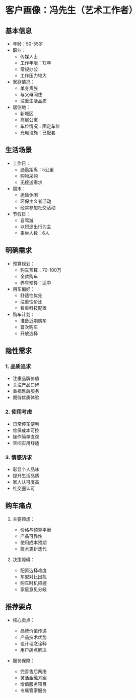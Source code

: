 # 客户画像：冯先生（艺术工作者）

## 基本信息
- 年龄：50-55岁
- 职业：
  - 传媒人士
  - 工作年限：12年
  - 常规办公
  - 工作压力较大
- 家庭情况：
  - 单身贵族
  - 与父母同住
  - 注重生活品质
- 居住地：
  - 新城区
  - 高层公寓
  - 车位情况：固定车位
  - 充电设施：已配套

## 生活场景
- 工作日：
  - 通勤距离：5公里
  - 购物采购
  - 无接送需求
- 周末：
  - 运动休闲
  - 环保主义者活动
  - 经常参加社交活动
- 节假日：
  - 自驾游
  - 以短途出行为主
  - 乘坐人数：6人

## 明确需求
- 预算规划：
  - 购车预算：70-100万
  - 全款购车
  - 养车预算：适中
- 用车偏好：
  - 舒适性优先
  - 注重性价比
  - 看重科技配置
- 购车计划：
  - 准备近期购车
  - 首次购车
  - 开放选择

## 隐性需求
### 1. 品质追求
- 注重品牌价值
- 关注产品口碑
- 重视售后服务
- 期待优质体验

### 2. 使用考虑
- 日常停车便利
- 维保成本可控
- 操作简单直观
- 空间实用舒适

### 3. 情感诉求
- 彰显个人品味
- 提升生活品质
- 家人认可度高
- 社交圈认可

## 购车痛点
1. 主要顾虑：
   - 价格与预算平衡
   - 产品可靠性
   - 使用成本预期
   - 技术更新迭代

2. 决策障碍：
   - 配置选择难度
   - 车型对比困扰
   - 购车时机把握
   - 家庭意见分歧

## 推荐要点
- 核心卖点：
  - 品牌价值传递
  - 产品技术优势
  - 设计理念诠释
  - 用户痛点解决

- 服务保障：
  - 完善售后网络
  - 灵活金融方案
  - 增值服务项目
  - 专属管家服务
